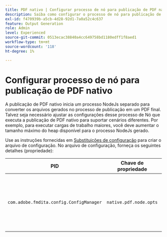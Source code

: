 ```yaml
---
title: PDF nativo | Configurar processo de nó para publicação de PDF nativo
description: Saiba como configurar o processo de nó para publicação de PDF nativo
exl-id: f470939b-a5cb-4d28-92d1-7a0a52c4c637
feature: Output Generation
role: Admin
level: Experienced
source-git-commit: 0513ecac38840a4cc649758bd1180edff1f8aed1
workflow-type: tm+mt
source-wordcount: '118'
ht-degree: 1%

---
```


# Configurar processo de nó para publicação de PDF nativo

A publicação de PDF nativo inicia um processo NodeJs separado para converter os arquivos gerados no processo de publicação em um PDF final. Talvez seja necessário ajustar as configurações desse processo de Nó que executa a publicação de PDF nativo para suportar cenários diferentes. Por exemplo, para executar cargas de trabalho maiores, você deve aumentar o tamanho máximo do heap disponível para o processo NodeJs gerado.

Use as instruções fornecidas em [Substituições de configuração](../cs-install-guide/download-install-additional-config-override.md) para criar o arquivo de configuração. No arquivo de configuração, forneça os seguintes detalhes (propriedade):

| PID | Chave de propriedade | Valor de propriedade |
|---|---|---|
| `com.adobe.fmdita.config.ConfigManager` | `native.pdf.node.opts` | Valor da cadeia de caracteres para definir qualquer padrão `NODE_OPTIONS`.<BR> Valor padrão: &quot;&quot; |
